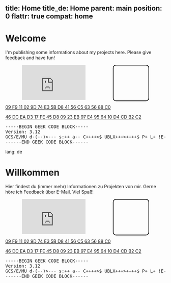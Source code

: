 title: Home
title_de: Home
parent: main
position: 0
flattr: true
compat: home
---

# Welcome

I'm publishing some informations about my projects here. Please give feedback and have fun!

<div style="width: 400px; height: 110px; margin-left: auto; margin-right: auto; margin-top: 1em; margin-bottom: 1em;">
<iframe src="http://githubbadge.appspot.com/badge/xythobuz?a=0" style="border: 0;height: 110px;width: 200px;overflow: hidden;"></iframe>
<div style="width: 110px; height: 110px; float: right; border: 2px, solid, #000000; border-radius: 10px; background-image: url(http://www.gravatar.com/avatar/8d18fec40a74782052fb4c007d212475?s=110)"></div>
</div>

[09 F9 11 02 9D 74 E3 5B D8 41 56 C5 63 56 88 C0][2]

[46 DC EA D3 17 FE 45 D8 09 23 EB 97 E4 95 64 10 D4 CD B2 C2][3]

<pre>
-----BEGIN GEEK CODE BLOCK-----
Version: 3.12
GCS/E/MU d-(--)>--- s:++ a-- C++++>$ UBLX+++>++++$ P+ L+ !E--- W+++ N+ !o K--? !w--- !O M++ !V PS+++ PE-- Y+ PGP++ !t !5 !X !R tv-- b+ DI+ D+ G e h r y?*
------END GEEK CODE BLOCK------
</pre>

 [1]: http://www.xythobuz.de/cubehook.php
 [2]: http://en.wikipedia.org/wiki/HD_DVD_encryption_key_controversy
 [3]: http://www.yalelawtech.org/trusted-computing-drm/46-dc-ea-d3-17-fe-45-d8-09-23-eb-97-e4-95-64-10-d4-cd-b2-c2/

lang: de

# Willkommen

Hier findest du (immer mehr) Informationen zu Projekten von mir. Gerne höre ich Feedback über E-Mail. Viel Spaß!

<div style="width: 400px; height: 110px; margin-left: auto; margin-right: auto; margin-top: 1em; margin-bottom: 1em;">
<iframe src="http://githubbadge.appspot.com/badge/xythobuz?a=0" style="border: 0;height: 110px;width: 200px;overflow: hidden;"></iframe>
<div style="width: 110px; height: 110px; float: right; border: 2px, solid, #000000; border-radius: 10px; background-image: url(http://www.gravatar.com/avatar/8d18fec40a74782052fb4c007d212475?s=110)"></div>
</div>

[09 F9 11 02 9D 74 E3 5B D8 41 56 C5 63 56 88 C0][2]

[46 DC EA D3 17 FE 45 D8 09 23 EB 97 E4 95 64 10 D4 CD B2 C2][3]

<pre>
-----BEGIN GEEK CODE BLOCK-----
Version: 3.12
GCS/E/MU d-(--)>--- s:++ a-- C++++>$ UBLX+++>++++$ P+ L+ !E--- W+++ N+ !o K--? !w--- !O M++ !V PS+++ PE-- Y+ PGP++ !t !5 !X !R tv-- b+ DI+ D+ G e h r y?*
------END GEEK CODE BLOCK------
</pre>

 [1]: http://www.xythobuz.de/cubehook.php
 [2]: http://en.wikipedia.org/wiki/HD_DVD_encryption_key_controversy
 [3]: http://www.yalelawtech.org/trusted-computing-drm/46-dc-ea-d3-17-fe-45-d8-09-23-eb-97-e4-95-64-10-d4-cd-b2-c2/
